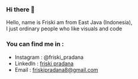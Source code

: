 ### Hi there 👋

Hello, name is Friski am from East Java (Indonesia), <br>
I just ordinary people who like visuals and code

### You can find me in :
- Instagram : @friski_pradana
- Linkedln : <a href="https://id.linkedin.com/in/friski-pradana-5bb328194"> friski pradana <a>
- Email : friskipradana8@gmail.com


<!--
**friskipradana/friskipradana** is a ✨ _special_ ✨ repository because its `README.md` (this file) appears on your GitHub profile.

Here are some ideas to get you started:

- 🔭 I’m currently working on ...
- 🌱 I’m currently learning ...
- 👯 I’m looking to collaborate on ...
- 🤔 I’m looking for help with ...
- 💬 Ask me about ...
- 📫 How to reach me: ...
- 😄 Pronouns: ...
- ⚡ Fun fact: ...
-->
